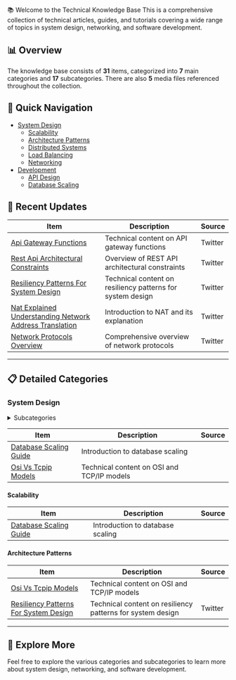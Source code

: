 📚 Welcome to the Technical Knowledge Base
This is a comprehensive collection of technical articles, guides, and tutorials covering a wide range of topics in system design, networking, and software development.

## 📊 Overview
The knowledge base consists of **31** items, categorized into **7** main categories and **17** subcategories. There are also **5** media files referenced throughout the collection.

## 🧭 Quick Navigation
* [System Design](#system-design)
	+ [Scalability](#scalability)
	+ [Architecture Patterns](#architecture-patterns)
	+ [Distributed Systems](#distributed-systems)
	+ [Load Balancing](#load-balancing)
	+ [Networking](#networking)
* [Development](#development)
	+ [API Design](#api-design)
	+ [Database Scaling](#database-scaling)

## 🔔 Recent Updates
| **Item** | **Description** | **Source** |
| --- | --- | --- |
| [Api Gateway Functions](https://twitter.com/user/status/1873768521823601153) | Technical content on API gateway functions | Twitter |
| [Rest Api Architectural Constraints](https://twitter.com/user/status/1869403892007710750) | Overview of REST API architectural constraints | Twitter |
| [Resiliency Patterns For System Design](https://twitter.com/user/status/1883731027442778402) | Technical content on resiliency patterns for system design | Twitter |
| [Nat Explained Understanding Network Address Translation](https://twitter.com/user/status/1880222098234224810) | Introduction to NAT and its explanation | Twitter |
| [Network Protocols Overview](https://twitter.com/user/status/1875600551146352755) | Comprehensive overview of network protocols | Twitter |

---
## 📋 Detailed Categories
<a name="system-design"></a>
### System Design
<details><summary>Subcategories</summary>
* <a href="#scalability">Scalability</a>
* <a href="#architecture-patterns">Architecture Patterns</a>
* <a href="#distributed-systems">Distributed Systems</a>
* <a href="#load-balancing">Load Balancing</a>
* <a href="#networking">Networking</a>
</details>

| **Item** | **Description** | **Source** |
| --- | --- | --- |
| [Database Scaling Guide](#database-scaling) | Introduction to database scaling |  |
| [Osi Vs Tcpip Models](#osi-vs-tcpip-models) | Technical content on OSI and TCP/IP models |  |

<a name="scalability"></a>
#### Scalability
| **Item** | **Description** | **Source** |
| --- | --- | --- |
| [Database Scaling Guide](#database-scaling) | Introduction to database scaling |  |

<a name="architecture-patterns"></a>
#### Architecture Patterns
| **Item** | **Description** | **Source** |
| --- | --- | --- |
| [Osi Vs Tcpip Models](#osi-vs-tcpip-models) | Technical content on OSI and TCP/IP models |  |
| [Resiliency Patterns For System Design](https://twitter.com/user/status/1883731027442778402) | Technical content on resiliency patterns for system design | Twitter |

---
## 🌟 Explore More
Feel free to explore the various categories and subcategories to learn more about system design, networking, and software development.